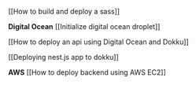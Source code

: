 [[How to build and deploy a sass]]

**Digital Ocean**
[[Initialize digital ocean droplet]]

[[How to deploy an api using Digital Ocean and Dokku]]

[[Deploying nest.js app to dokku]]


**AWS**
[[How to deploy backend using AWS EC2]]
